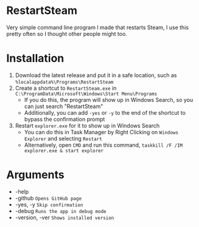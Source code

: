 # RestartSteam
Very simple command line program I made that restarts Steam, I use this pretty often so I thought other people might too.

# Installation
1. Download the latest release and put it in a safe location, such as `%localappdata%\Programs\RestartSteam`
2. Create a shortcut to `RestartSteam.exe` in `C:\ProgramData\Microsoft\Windows\Start Menu\Programs`
   - If you do this, the program will show up in Windows Search, so you can just search "RestartSteam"
   - Additionally, you can add `-yes` or `-y` to the end of the shortcut to bypass the confirmation prompt
3. Restart `explorer.exe` for it to show up in Windows Search
   - You can do this in Task Manager by Right Clicking on `Windows Explorer` and selecting `Restart`
   - Alternatively, open `CMD` and run this command, `taskkill /F /IM explorer.exe & start explorer`
# Arguments
- -help
- -github `Opens GitHub page`
- -yes, -y `Skip confirmation`
- -debug `Runs the app in debug mode`
- -version, -ver `Shows installed version`
